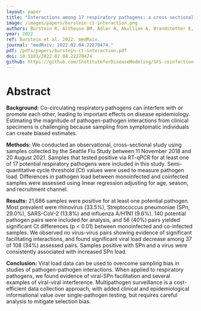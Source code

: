 ```yaml
---
layout: paper
title: "Interactions among 17 respiratory pathogens: a cross-sectional study using clinical and community surveillance data"
image: /images/papers/burstein-ct-interaction.png
authors: Burstein R, Althouse BM, Adler A, Akullian A, Brandstetter E, Cho S, Chung E, Emmanuels A, Fay K, Gamboa L, Han P, Huden K, Ilcisin M, Izzo M, Jackson ML, Kim AE, Kimball L, Lacombe K, Lee J, Logue JK, Rogers J, Sibley TR, Van Raay K, Wenger E, Wolf CR, Boeckh M, Chu H, Duchin J, Reider M, Shendure J, Starita LM, Viboud C, Bedford T, Englund JA, Famulare M, Seattle Flu Study and SCAN Investigators.
year: 2022
ref: Burstein et al. 2022. medRxiv.
journal: "medRxiv: 2022.02.04.22270474."
pdf: /pdfs/papers/burstein-ct-interaction.pdf
doi: 10.1101/2022.02.04.22270474
github: https://github.com/InstituteforDiseaseModeling/SFS-coinfection-interactions
---
```


# Abstract

**Background:** Co-circulating respiratory pathogens can interfere with or promote each other, leading to important effects on
disease epidemiology. Estimating the magnitude of pathogen-pathogen interactions from clinical specimens is
challenging because sampling from symptomatic individuals can create biased estimates.

**Methods:** We conducted an observational, cross-sectional study using samples collected by the Seattle Flu Study between
11 November 2018 and 20 August 2021. Samples that tested positive via RT-qPCR for at least one of 17 potential
respiratory pathogens were included in this study. Semi-quantitative cycle threshold (Ct) values were used to
measure pathogen load. Differences in pathogen load between monoinfected and coinfected samples were
assessed using linear regression adjusting for age, season, and recruitment channel.

**Results:**  21,686 samples were positive for at least one potential pathogen. Most prevalent were rhinovirus (33.5%),
Streptococcus pneumoniae (SPn, 29.0%), SARS-CoV-2 (13.8%) and influenza A/H1N1 (9.6%). 140 potential
pathogen pairs were included for analysis, and 56 (40%) pairs yielded significant Ct differences (p < 0.01)
between monoinfected and co-infected samples. We observed no virus-virus pairs showing evidence of significant
facilitating interactions, and found significant viral load decrease among 37 of 108 (34%) assessed pairs. Samples
positive with SPn and a virus were consistently associated with increased SPn load.

**Conclusion:** Viral load data can be used to overcome sampling bias in studies of pathogen-pathogen interactions. When
applied to respiratory pathogens, we found evidence of viral-SPn facilitation and several examples of viral-viral
interference. Multipathogen surveillance is a cost-efficient data collection approach, with added clinical and
epidemiological informational value over single-pathogen testing, but requires careful analysis to mitigate
selection bias.
